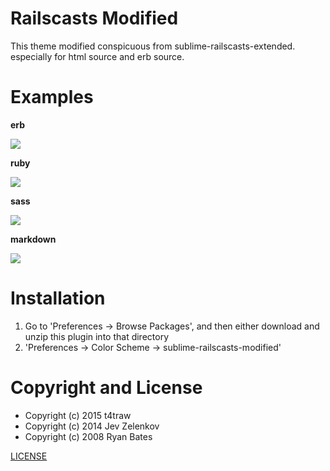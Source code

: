 # Railscasts Modified

This theme modified conspicuous from sublime-railscasts-extended. especially for html source and erb source.

# Examples

__erb__

![](https://raw.githubusercontent.com/t4traw/sublime-railscasts-modified/master/image/erb.gif)

__ruby__

![](https://raw.githubusercontent.com/t4traw/sublime-railscasts-modified/master/image/rb.gif)

__sass__

![](https://raw.githubusercontent.com/t4traw/sublime-railscasts-modified/master/image/scss.gif)

__markdown__

![](https://raw.githubusercontent.com/t4traw/sublime-railscasts-modified/master/image/md.gif)

# Installation

1. Go to 'Preferences -> Browse Packages', and then either download and unzip this plugin into that directory
2. 'Preferences -> Color Scheme -> sublime-railscasts-modified'

# Copyright and License

- Copyright (c) 2015 t4traw
- Copyright (c) 2014 Jev Zelenkov 
- Copyright (c) 2008 Ryan Bates

[LICENSE](https://github.com/t4traw/sublime-railscasts-modified/blob/master/LICENSE)